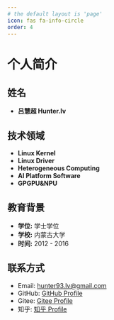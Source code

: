 ```yaml
---
# the default layout is 'page'
icon: fas fa-info-circle
order: 4
---
```


# 个人简介

## 姓名
- **吕慧超 Hunter.lv**

## 技术领域
- **Linux Kernel**
- **Linux Driver**
- **Heterogeneous Computing**
- **AI Platform Software**
- **GPGPU&NPU**

## 教育背景
- **学位:** 学士学位
- **学校:** 内蒙古大学
- **时间:** 2012 - 2016

## 联系方式
- Email: hunter93.lv@gmail.com
- GitHub: [GitHub Profile](https://github.com/hunter93lv)
- Gitee: [Gitee Profile](https://gitee.com/hunter93lv)
- 知乎: [知乎 Profile](https://www.zhihu.com/people/hunter93lv)
